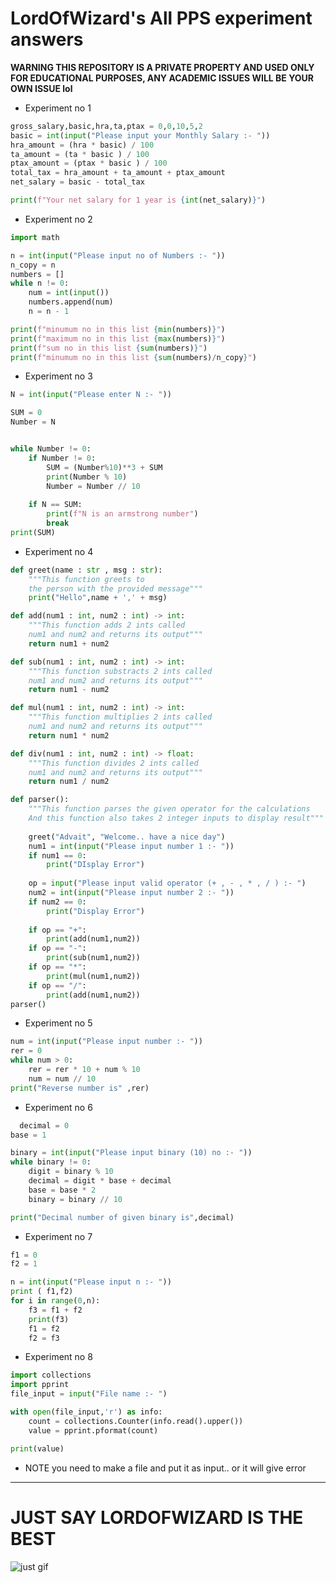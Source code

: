 # LordOfWizard's All PPS experiment answers
**WARNING THIS REPOSITORY IS A PRIVATE PROPERTY AND USED ONLY FOR EDUCATIONAL PURPOSES, ANY ACADEMIC ISSUES WILL BE YOUR OWN ISSUE lol**
* Experiment no 1
```py
gross_salary,basic,hra,ta,ptax = 0,0,10,5,2
basic = int(input("Please input your Monthly Salary :- "))
hra_amount = (hra * basic) / 100
ta_amount = (ta * basic ) / 100
ptax_amount = (ptax * basic ) / 100
total_tax = hra_amount + ta_amount + ptax_amount
net_salary = basic - total_tax

print(f"Your net salary for 1 year is {int(net_salary)}")
```
* Experiment no 2
```py
import math

n = int(input("Please input no of Numbers :- "))
n_copy = n
numbers = []
while n != 0:
    num = int(input())
    numbers.append(num)
    n = n - 1

print(f"minumum no in this list {min(numbers)}")
print(f"maximum no in this list {max(numbers)}")
print(f"sum no in this list {sum(numbers)}")
print(f"minumum no in this list {sum(numbers)/n_copy}")
```
* Experiment no 3
```py
N = int(input("Please enter N :- "))

SUM = 0
Number = N


while Number != 0:
    if Number != 0:
        SUM = (Number%10)**3 + SUM
        print(Number % 10)
        Number = Number // 10
        
    if N == SUM:
        print(f"N is an armstrong number")
        break
print(SUM)
```
* Experiment no 4
```py
def greet(name : str , msg : str):
    """This function greets to 
    the person with the provided message"""
    print("Hello",name + ',' + msg)

def add(num1 : int, num2 : int) -> int:
    """This function adds 2 ints called
    num1 and num2 and returns its output"""
    return num1 + num2

def sub(num1 : int, num2 : int) -> int:
    """This function substracts 2 ints called
    num1 and num2 and returns its output"""
    return num1 - num2

def mul(num1 : int, num2 : int) -> int:
    """This function multiplies 2 ints called
    num1 and num2 and returns its output"""
    return num1 * num2

def div(num1 : int, num2 : int) -> float:
    """This function divides 2 ints called
    num1 and num2 and returns its output"""
    return num1 / num2

def parser():
    """This function parses the given operator for the calculations
    And this function also takes 2 integer inputs to display result"""
    
    greet("Advait", "Welcome.. have a nice day")
    num1 = int(input("Please input number 1 :- "))
    if num1 == 0:
        print("DIsplay Error")
    
    op = input("Please input valid operator (+ , - , * , / ) :- ")
    num2 = int(input("Please input number 2 :- "))
    if num2 == 0:
        print("Display Error")
    
    if op == "+":
        print(add(num1,num2))
    if op == "-":
        print(sub(num1,num2))
    if op == "*":
        print(mul(num1,num2))
    if op == "/":
        print(add(num1,num2))
parser()
```
* Experiment no 5
```py
num = int(input("Please input number :- "))
rer = 0
while num > 0:
    rer = rer * 10 + num % 10
    num = num // 10
print("Reverse number is" ,rer)
```
* Experiment no 6
```py
  decimal = 0
base = 1

binary = int(input("Please input binary (10) no :- "))
while binary != 0:
    digit = binary % 10
    decimal = digit * base + decimal
    base = base * 2
    binary = binary // 10

print("Decimal number of given binary is",decimal)
```
* Experiment no 7
```py
f1 = 0
f2 = 1

n = int(input("Please input n :- "))
print ( f1,f2)
for i in range(0,n):
    f3 = f1 + f2
    print(f3)
    f1 = f2
    f2 = f3
```
* Experiment no 8
```py
import collections
import pprint
file_input = input("File name :- ")

with open(file_input,'r') as info:
    count = collections.Counter(info.read().upper())
    value = pprint.pformat(count)

print(value)
```
* NOTE you need to make a file and put it as input.. or it will give error

---
# JUST SAY LORDOFWIZARD IS THE BEST
![just gif](https://media.giphy.com/media/8kCwHHnkSnTO33NNQD/giphy.gif)
